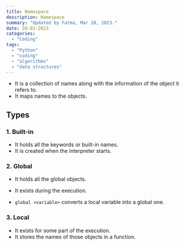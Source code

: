 ```yaml
---
title: Namespace
description: Namespace
summary: "Updated by Fatma, Mar 28, 2023."
date: 28-03-2023
categories:
  - "Coding"
tags:
  - "Python"
  - "coding"
  - "algorithms"
  - "data structures"
---
```


- It is a collection of names along with the information of the object it refers to.
- It maps names to the objects.

## Types

### 1. Built-in

- It holds all the keywords or built-in names.
- It is created when the interpreter starts.

### 2. Global

- It holds all the global objects.
- It exists during the execution.

- `global <variable>` converts a local variable into a global one.

### 3. Local

- It exists for some part of the execution.
- It stores the names of those objects in a function.
